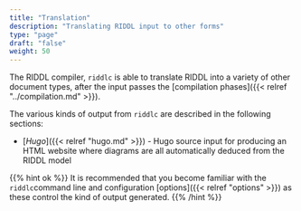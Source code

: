 ```yaml
---
title: "Translation"
description: "Translating RIDDL input to other forms"
type: "page"
draft: "false"
weight: 50
---
```


The RIDDL compiler, `riddlc` is able to translate RIDDL into a variety of other
document types, after the input passes the 
[compilation phases]({{< relref "../compilation.md" >}}).  

The various kinds of output from `riddlc` are described in the following 
sections:

* [_Hugo_]({{< relref "hugo.md" >}}) - Hugo source input for producing an 
  HTML website where diagrams are all automatically deduced from the RIDDL 
  model

{{% hint ok %}}
It is recommended that you become familiar with the `riddlc`command line and 
configuration [options]({{< relref "options" >}}) as these control the kind of 
output generated.
{{% /hint %}}
